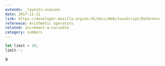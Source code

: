 ```yaml
---
extends: _layouts.usecase
date: 2017-11-11
link: https://developer.mozilla.org/en-US/docs/Web/JavaScript/Reference/Operators/Arithmetic_Operators
reference: Arithmetic operators
related: increment-a-variable
category: numbers
---
```


```javascript
let limit = 10;
limit--;
```

<pre class="output">9</pre>

